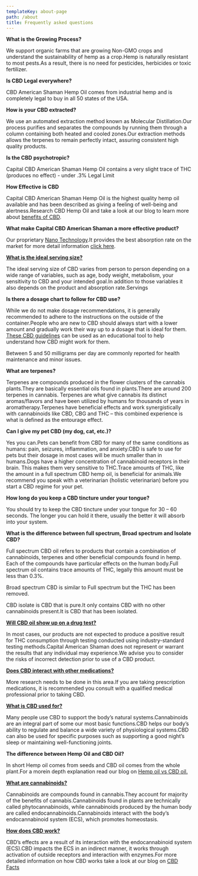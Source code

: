 ```yaml
---
templateKey: about-page
path: /about
title: Frequently asked questions
---
```



**What is the Growing Process?**

We support organic farms that are growing Non-GMO crops and understand the sustainability of hemp as a crop.Hemp is naturally resistant to most pests.As a result, there is no need for pesticides, herbicides or toxic fertilizer.

**Is CBD Legal everywhere?**

CBD American Shaman Hemp Oil comes from industrial hemp and is completely legal to buy in all 50 states of the USA.

**How is your CBD extracted?**

We use an automated extraction method known as Molecular Distillation.Our process purifies and separates the compounds by running them through a column containing both heated and cooled zones.Our extraction methods allows the terpenes to remain perfectly intact, assuring consistent high quality products.

**Is the CBD psychotropic?**

Capital CBD American Shaman Hemp Oil contains a very slight trace of THC (produces no effect) - under .3% Legal Limit

**How Effective is CBD**

Capital CBD American Shaman Hemp Oil is the highest quality hemp oil available and has been described as giving a feeling of well-being and alertness.Research CBD Hemp Oil and take a look at our blog to learn more about [benefits of CBD](Revised/Top%2010%20benefits%20of%20CBD.docx).

**What make Capital CBD American Shaman a more effective product?**

Our proprietary [Nano Technology](Revised/Nanotechnology.docx).It provides the best absorption rate on the market for more detail information [click here](Revised/Nanotechnology.docx).

**[What is the ideal serving size?](https://wholeorganix.com/education/)**

The ideal serving size of CBD varies from person to person depending on a wide range of variables, such as age, body weight, metabolism, your sensitivity to CBD and your intended goal.In addition to those variables it also depends on the product and absorption rate.Servings

**Is there a dosage chart to follow for CBD use?**

While we do not make dosage recommendations, it is generally recommended to adhere to the instructions on the outside of the container.People who are new to CBD should always start with a lower amount and gradually work their way up to a dosage that is ideal for them. [These CBD guidelines](CBD%20Dosage.docx) can be used as an educational tool to help understand how CBD might work for them.

Between 5 and 50 milligrams per day are commonly reported for health maintenance and minor issues.



**What are terpenes?** 

Terpenes are compounds produced in the flower clusters of the cannabis plants.They are basically essential oils found in plants.There are around 200 terpenes in cannabis. Terpenes are what give cannabis its distinct aromas/flavors and have been utilized by humans for thousands of years in aromatherapy.Terpenes have beneficial effects and work synergistically with cannabinoids like CBD, CBG and THC – this combined experience is what is defined as the entourage effect.

**Can I give my pet CBD (my dog, cat, etc.)?**

Yes you can.Pets can benefit from CBD for many of the same conditions as humans: pain, seizures, inflammation, and anxiety.CBD is safe to use for pets but their dosage in most cases will be much smaller than in humans.Dogs have a higher concentration of cannabinoid receptors in their brain. This makes them very sensitive to THC.Trace amounts of THC, like the amount in a full spectrum CBD hemp oil, is beneficial for animals.We recommend you speak with a veterinarian (holistic veterinarian) before you start a CBD regime for your pet.

**How long do you keep a CBD tincture under your tongue?**

You should try to keep the CBD tincture under your tongue for 30 – 60 seconds. The longer you can hold it there, usually the better it will absorb into your system.

**What is the difference between full spectrum, Broad spectrum and Isolate CBD?**

Full spectrum CBD oil refers to products that contain a combination of cannabinoids, terpenes and other beneficial compounds found in hemp. Each of the compounds have particular effects on the human body.Full spectrum oil contains trace amounts of THC, legally this amount must be less than 0.3%.

Broad spectrum CBD is similar to Full spectrum but the THC has been removed. 

CBD isolate is CBD that is pure.It only contains CBD with no other cannabinoids present.It is CBD that has been isolated.

**[Will CBD oil show up on a drug test?](https://wholeorganix.com/education/)**

In most cases, our products are not expected to produce a positive result for THC consumption through testing conducted using industry-standard testing methods.Capital American Shaman does not represent or warrant the results that any individual may experience.We advise you to consider the risks of incorrect detection prior to use of a CBD product.



**[Does CBD interact with other medications?](https://wholeorganix.com/education/)**

More research needs to be done in this area.If you are taking prescription medications, it is recommended you consult with a qualified medical professional prior to taking CBD. 

**[What is CBD used for?](https://wholeorganix.com/education/)**

Many people use CBD to support the body’s natural systems.Cannabinoids are an integral part of some our most basic functions.CBD helps our body’s ability to regulate and balance a wide variety of physiological systems.CBD can also be used for specific purposes such as supporting a good night’s sleep or maintaining well-functioning joints.

**The difference between Hemp Oil and CBD Oil?**

In short Hemp oil comes from seeds and CBD oil comes from the whole plant.For a morein depth explanation read our blog on [Hemp oil vs CBD oil.](Revised/Sent%20for%20Posting/Hemp%20Oil%20vs%20CBD%20Oil.docx)

**[What are cannabinoids?](https://wholeorganix.com/education/)**

Cannabinoids are compounds found in cannabis.They account for majority of the benefits of cannabis.Cannabinoids found in plants are technically called phytocannabinoids, while cannabinoids produced by the human body are called endocannabinoids.Cannabinoids interact with the body’s endocannabinoid system (ECS), which promotes homeostasis.

**[How does CBD work?](https://wholeorganix.com/education/)**

CBD’s effects are a result of its interaction with the endocannabinoid system (ECS).CBD impacts the ECS in an indirect manner, it works through activation of outside receptors and interaction with enzymes.For more detailed information on how CBD works take a look at our blog on [CBD Facts](Revised/Top%2010%20benefits%20of%20CBD.docx)